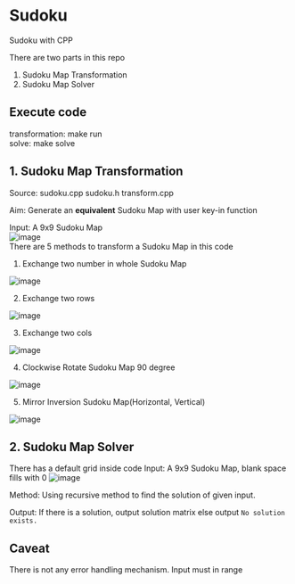 # Sudoku
 Sudoku with CPP

There are two parts in this repo
1. Sudoku Map Transformation
2. Sudoku Map Solver

## Execute code
transformation: make run  
solve: make solve

## 1. Sudoku Map Transformation
Source: sudoku.cpp sudoku.h transform.cpp  

Aim: Generate an **equivalent** Sudoku Map with user key-in function  

Input: A 9x9 Sudoku Map  
![image](https://github.com/Study-boy-dot/Sudoku/assets/80616480/d9c82e1e-8f8f-4ee3-a157-cc3b83ffd4bf)  
There are 5 methods to transform a Sudoku Map in this code
1. Exchange two number in whole Sudoku Map

![image](https://github.com/Study-boy-dot/Sudoku/assets/80616480/a51ea227-d540-4819-b026-06d7284b9749)

2. Exchange two rows

![image](https://github.com/Study-boy-dot/Sudoku/assets/80616480/5c3834fc-59c2-4c63-b82b-6421feacf8f7)

3. Exchange two cols

![image](https://github.com/Study-boy-dot/Sudoku/assets/80616480/49878ff1-d017-402e-9dc6-ee10f9021a19)

4. Clockwise Rotate Sudoku Map 90 degree

![image](https://github.com/Study-boy-dot/Sudoku/assets/80616480/255965dd-e5e0-443f-831c-f2e0cef47799)

5. Mirror Inversion Sudoku Map(Horizontal, Vertical)

![image](https://github.com/Study-boy-dot/Sudoku/assets/80616480/20382d63-4074-4a00-9fdd-6dd2f56afbe1)

## 2. Sudoku Map Solver
There has a default grid inside code
Input: A 9x9 Sudoku Map, blank space fills with 0
![image](https://github.com/Study-boy-dot/Sudoku/assets/80616480/ac696118-5d97-4e89-9291-c2dadd5d9e45)

Method: Using recursive method to find the solution of given input.

Output: If there is a solution, output solution matrix else output `No solution exists.`
## Caveat
There is not any error handling mechanism. Input must in range
